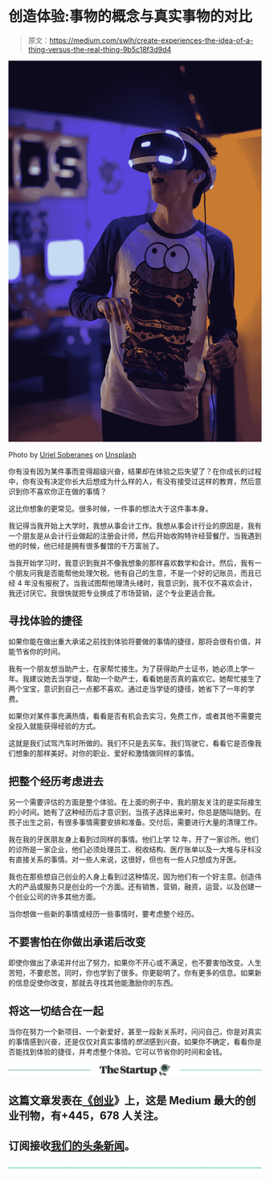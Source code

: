 # 创造体验:事物的概念与真实事物的对比

> 原文：<https://medium.com/swlh/create-experiences-the-idea-of-a-thing-versus-the-real-thing-9b5c18f3d9d4>

![](img/4c521799a2931d47a6468f12d93e54a5.png)

Photo by [Uriel Soberanes](https://unsplash.com/photos/MxVkWPiJALs?utm_source=unsplash&utm_medium=referral&utm_content=creditCopyText) on [Unsplash](https://unsplash.com/search/photos/experience?utm_source=unsplash&utm_medium=referral&utm_content=creditCopyText)

你有没有因为某件事而变得超级兴奋，结果却在体验之后失望了？在你成长的过程中，你有没有决定你长大后想成为什么样的人，有没有接受过这样的教育，然后意识到你不喜欢你正在做的事情？

这比你想象的更常见。很多时候，一件事的想法大于这件事本身。

我记得当我开始上大学时，我想从事会计工作。我想从事会计行业的原因是，我有一个朋友是从会计行业做起的注册会计师，然后开始收购特许经营餐厅。当我遇到他的时候，他已经是拥有很多餐馆的千万富翁了。

当我开始学习时，我意识到我并不像我想象的那样喜欢数学和会计。然后，我有一个朋友问我是否能帮他处理欠税。他有自己的生意，不是一个好的记账员，而且已经 4 年没有报税了。当我试图帮他理清头绪时，我意识到，我不仅不喜欢会计，我还讨厌它。我很快就把专业换成了市场营销，这个专业更适合我。

## 寻找体验的捷径

如果你能在做出重大承诺之前找到体验将要做的事情的捷径，那将会很有价值，并能节省你的时间。

我有一个朋友想当助产士，在家帮忙接生。为了获得助产士证书，她必须上学一年。我建议她去当学徒，帮助一个助产士，看看她是否真的喜欢它。她帮忙接生了两个宝宝，意识到自己一点都不喜欢。通过走当学徒的捷径，她省下了一年的学费。

如果你对某件事充满热情，看看是否有机会去实习，免费工作，或者其他不需要完全投入就能获得经验的方式。

这就是我们试驾汽车时所做的。我们不只是去买车。我们驾驶它，看看它是否像我们想象的那样美好。对你的职业、爱好和激情做同样的事情。

## 把整个经历考虑进去

另一个需要评估的方面是整个体验。在上面的例子中，我的朋友关注的是实际接生的小时间。她有了这种经历后才意识到，当孩子选择出来时，你总是随叫随到。在孩子出生之前，有很多事情需要安排和准备。交付后，需要进行大量的清理工作。

我在我的牙医朋友身上看到过同样的事情。他们上学 12 年，开了一家诊所。他们的诊所是一家企业，他们必须处理员工、税收结构、医疗账单以及一大堆与牙科没有直接关系的事情。对一些人来说，这很好，但也有一些人只想成为牙医。

我也在那些想自己创业的人身上看到过这种情况，因为他们有一个好主意。创造伟大的产品或服务只是创业的一个方面。还有销售，营销，融资，运营，以及创建一个创业公司的许多其他方面。

当你想做一些新的事情或经历一些事情时，要考虑整个经历。

## 不要害怕在你做出承诺后改变

即使你做出了承诺并付出了努力，如果你不开心或不满足，也不要害怕改变。人生苦短，不要悲苦。同时，你也学到了很多。你更聪明了。你有更多的信息。如果新的信息促使你改变，那就去寻找其他能激励你的东西。

## 将这一切结合在一起

当你在努力一个新项目、一个新爱好，甚至一段新关系时，问问自己，你是对真实的事情感到兴奋，还是仅仅对真实事情的*想法*感到兴奋。如果你不确定，看看你是否能找到体验的捷径，并考虑整个体验。它可以节省你的时间和金钱。

[![](img/308a8d84fb9b2fab43d66c117fcc4bb4.png)](https://medium.com/swlh)

## 这篇文章发表在[《创业](https://medium.com/swlh)》上，这是 Medium 最大的创业刊物，有+445，678 人关注。

## 订阅接收[我们的头条新闻](https://growthsupply.com/the-startup-newsletter/)。

[![](img/b0164736ea17a63403e660de5dedf91a.png)](https://medium.com/swlh)
